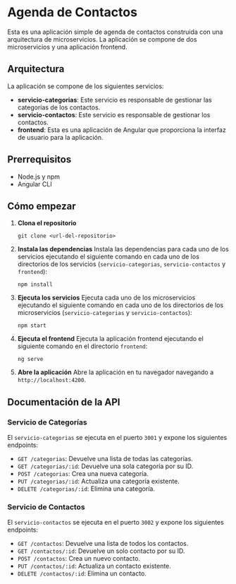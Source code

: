 # Agenda de Contactos

Esta es una aplicación simple de agenda de contactos construida con una arquitectura de microservicios. La aplicación se compone de dos microservicios y una aplicación frontend.

## Arquitectura

La aplicación se compone de los siguientes servicios:

-   **servicio-categorias**: Este servicio es responsable de gestionar las categorías de los contactos.
-   **servicio-contactos**: Este servicio es responsable de gestionar los contactos.
-   **frontend**: Esta es una aplicación de Angular que proporciona la interfaz de usuario para la aplicación.

## Prerrequisitos

-   Node.js y npm
-   Angular CLI

## Cómo empezar

1.  **Clona el repositorio**
    ```
    git clone <url-del-repositorio>
    ```
2.  **Instala las dependencias**
    Instala las dependencias para cada uno de los servicios ejecutando el siguiente comando en cada uno de los directorios de los servicios (`servicio-categorias`, `servicio-contactos` y `frontend`):
    ```
    npm install
    ```
3.  **Ejecuta los servicios**
    Ejecuta cada uno de los microservicios ejecutando el siguiente comando en cada uno de los directorios de los microservicios (`servicio-categorias` y `servicio-contactos`):
    ```
    npm start
    ```
4.  **Ejecuta el frontend**
    Ejecuta la aplicación frontend ejecutando el siguiente comando en el directorio `frontend`:
    ```
    ng serve
    ```
5.  **Abre la aplicación**
    Abre la aplicación en tu navegador navegando a `http://localhost:4200`.

## Documentación de la API

### Servicio de Categorías

El `servicio-categorias` se ejecuta en el puerto `3001` y expone los siguientes endpoints:

-   `GET /categorias`: Devuelve una lista de todas las categorías.
-   `GET /categorias/:id`: Devuelve una sola categoría por su ID.
-   `POST /categorias`: Crea una nueva categoría.
-   `PUT /categorias/:id`: Actualiza una categoría existente.
-   `DELETE /categorias/:id`: Elimina una categoría.

### Servicio de Contactos

El `servicio-contactos` se ejecuta en el puerto `3002` y expone los siguientes endpoints:

-   `GET /contactos`: Devuelve una lista de todos los contactos.
-   `GET /contactos/:id`: Devuelve un solo contacto por su ID.
-   `POST /contactos`: Crea un nuevo contacto.
-   `PUT /contactos/:id`: Actualiza un contacto existente.
-   `DELETE /contactos/:id`: Elimina un contacto.
